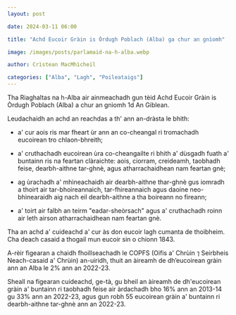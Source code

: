 ```yaml
---
layout: post

date: 2024-03-11 06:00

title: "Achd Eucoir Gràin is Òrdugh Poblach (Alba) ga chur an gnìomh"

image: /images/posts/parlamaid-na-h-alba.webp

author: Crìstean MacMhìcheil

categories: ["Alba", "Lagh", "Poileataigs"]
---
```


Tha Riaghaltas na h-Alba air ainmeachadh gun tèid Achd Eucoir Gràin is Òrdugh Poblach (Alba) a chur an gnìomh 1d An Giblean.

Leudachaidh an achd an reachdas a th' ann an-dràsta le bhith:

- a' cur aois ris mar fheart ùr ann an co-cheangal ri tromachadh eucoirean tro chlaon-bhreith;

- a' cruthachadh eucoirean ùra co-cheangailte ri bhith a' dùsgadh fuath a' buntainn ris na feartan clàraichte: aois, ciorram, creideamh, taobhadh feise, dearbh-aithne tar-ghnè, agus atharrachaidhean nam feartan gnè;

- ag ùrachadh a' mhìneachaidh air dearbh-aithne thar-ghnè gus iomradh a thoirt air tar-bhoireannaich, tar-fhireannaich agus daoine neo-bhìnearaidh aig nach eil dearbh-aithne a tha boireann no fireann;

- a' toirt air falbh an teirm "eadar-sheòrsach" agus a' cruthachadh roinn air leth airson atharrachaidhean nam feartan gnè.

Tha an achd a' cuideachd a' cur às don eucoir lagh cumanta de thoibheim. Cha deach casaid a thogail mun eucoir sin o chionn 1843.

A-rèir figearan a chaidh fhoillseachadh le COPFS (Oifis a' Chrùin ⁊ Seirbheis Neach-casaid a' Chrùin) an-uiridh, thuit an àireamh de dh’eucoirean gràin ann an Alba le 2% ann an 2022-23.

Sheall na figearan cuideachd, ge-tà, gu bheil an àireamh de dh'eucoirean gràin a' buntainn ri taobhadh feise air àrdachadh bho 16% ann an 2013-14 gu 33% ann an 2022-23, agus gun robh 55 eucoirean gràin a' buntainn ri dearbh-aithne tar-ghnè ann an 2022-23.